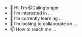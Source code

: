 - 👋 Hi, I’m @Dalingtonger
- 👀 I’m interested in ...
- 🌱 I’m currently learning ...
- 💞️ I’m looking to collaborate on ...
- 📫 How to reach me ...

<!---
Dalingtonger/Dalingtonger is a ✨ special ✨ repository because its `README.md` (this file) appears on your GitHub profile.
You can click the Preview link to take a look at your changes.
--->
